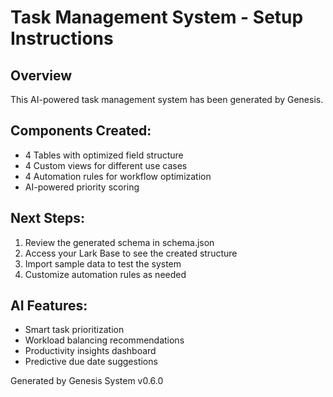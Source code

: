 # Task Management System - Setup Instructions

## Overview
This AI-powered task management system has been generated by Genesis.

## Components Created:
- 4 Tables with optimized field structure
- 4 Custom views for different use cases
- 4 Automation rules for workflow optimization
- AI-powered priority scoring

## Next Steps:
1. Review the generated schema in schema.json
2. Access your Lark Base to see the created structure
3. Import sample data to test the system
4. Customize automation rules as needed

## AI Features:
- Smart task prioritization
- Workload balancing recommendations
- Productivity insights dashboard
- Predictive due date suggestions

Generated by Genesis System v0.6.0
